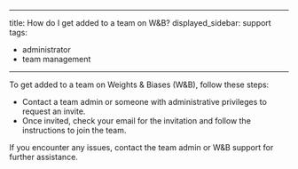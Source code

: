 
---
title: How do I get added to a team on W&B?
displayed_sidebar: support
tags:
- administrator
- team management
---
To get added to a team on Weights & Biases (W&B), follow these steps:

- Contact a team admin or someone with administrative privileges to request an invite.
- Once invited, check your email for the invitation and follow the instructions to join the team.

If you encounter any issues, contact the team admin or W&B support for further assistance.
    